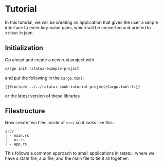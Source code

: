# Tutorial
In this tutorial, we will be creating an application that gives the user a simple interface to enter key-value pairs, which will be converted and printed to `stdout` in json.

## Initialization
Go ahead and create a new rust project with

```sh
cargo init ratatui-example-project
```
and put the following in the `Cargo.toml`:
```
{{#include ../../ratatui-book-tutorial-project/Cargo.toml:7:}}
```
or the latest version of these libraries


## Filestructure
Now create two files inside of `src/` so it looks like this:
```
src/
| - main.rs
| - ui.rs
| - app.rs
```
This follows a common approach to small applications in ratatui, where we have a state file, a ui file, and the main file to tie it all together.
